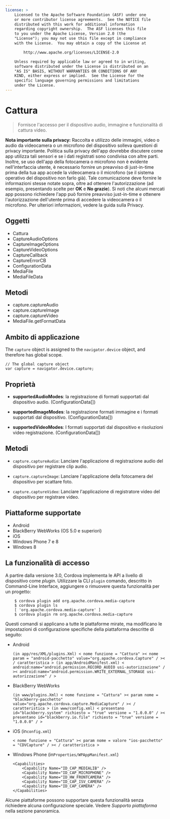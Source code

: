 ```yaml
---
license: >
    Licensed to the Apache Software Foundation (ASF) under one
    or more contributor license agreements.  See the NOTICE file
    distributed with this work for additional information
    regarding copyright ownership.  The ASF licenses this file
    to you under the Apache License, Version 2.0 (the
    "License"); you may not use this file except in compliance
    with the License.  You may obtain a copy of the License at

        http://www.apache.org/licenses/LICENSE-2.0

    Unless required by applicable law or agreed to in writing,
    software distributed under the License is distributed on an
    "AS IS" BASIS, WITHOUT WARRANTIES OR CONDITIONS OF ANY
    KIND, either express or implied.  See the License for the
    specific language governing permissions and limitations
    under the License.
---
```


# Cattura

> Fornisce l'accesso per il dispositivo audio, immagine e funzionalità di cattura video.

**Nota importante sulla privacy:** Raccolta e utilizzo delle immagini, video o audio da videocamera o un microfono del dispositivo solleva questioni di privacy importante. Politica sulla privacy dell'app dovrebbe discutere come app utilizza tali sensori e se i dati registrati sono condivisa con altre parti. Inoltre, se uso dell'app della fotocamera o microfono non è evidente nell'interfaccia utente, è necessario fornire un preavviso di just-in-time prima della tua app accede la videocamera o il microfono (se il sistema operativo del dispositivo non farlo già). Tale comunicazione deve fornire le informazioni stesse notate sopra, oltre ad ottenere l'autorizzazione (ad esempio, presentando scelte per **OK** e **No grazie**). Si noti che alcuni mercati app possono richiedere l'app può fornire preavviso just-in-time e ottenere l'autorizzazione dell'utente prima di accedere la videocamera o il microfono. Per ulteriori informazioni, vedere la guida sulla Privacy.

## Oggetti

*   Cattura
*   CaptureAudioOptions
*   CaptureImageOptions
*   CaptureVideoOptions
*   CaptureCallback
*   CaptureErrorCB
*   ConfigurationData
*   MediaFile
*   MediaFileData

## Metodi

*   capture.captureAudio
*   capture.captureImage
*   capture.captureVideo
*   MediaFile.getFormatData

## Ambito di applicazione

The `capture` object is assigned to the `navigator.device` object, and therefore has global scope.

    // The global capture object
    var capture = navigator.device.capture;
    

## Proprietà

*   **supportedAudioModes**: la registrazione di formati supportati dal dispositivo audio. (ConfigurationData[])

*   **supportedImageModes**: la registrazione formati immagine e i formati supportati dal dispositivo. (ConfigurationData[])

*   **supportedVideoModes**: I formati supportati dal dispositivo e risoluzioni video registrazione. (ConfigurationData[])

## Metodi

*   `capture.captureAudio`: Lanciare l'applicazione di registrazione audio del dispositivo per registrare clip audio.

*   `capture.captureImage`: Lanciare l'applicazione della fotocamera del dispositivo per scattare foto.

*   `capture.captureVideo`: Lanciare l'applicazione di registratore video del dispositivo per registrare video.

## Piattaforme supportate

*   Android
*   BlackBerry WebWorks (OS 5.0 e superiori)
*   iOS
*   Windows Phone 7 e 8
*   Windows 8

## La funzionalità di accesso

A partire dalla versione 3.0, Cordova implementa le API a livello di dispositivo come *plugin*. Utilizzare la CLI `plugin` comando, descritto in Command-Line Interface, aggiungere o rimuovere questa funzionalità per un progetto:

        $ cordova plugin add org.apache.cordova.media-capture
        $ cordova plugin ls
        [ 'org.apache.cordova.media-capture' ]
        $ cordova plugin rm org.apache.cordova.media-capture
    

Questi comandi si applicano a tutte le piattaforme mirate, ma modificano le impostazioni di configurazione specifiche della piattaforma descritte di seguito:

*   Android
    
        (in app/res/XML/plugins.Xml) < nome funzione = "Cattura" >< nome param = "android-pacchetto" value="org.apache.cordova.Capture" / >< / caratteristica > (in app/AndroidManifest.xml) < android:name="android.permission.RECORD_AUDIO usi-autorizzazione" / >< android:name="android.permission.WRITE_EXTERNAL_STORAGE usi-autorizzazione" / >
        

*   BlackBerry WebWorks
    
        (in www/plugins.Xml) < nome funzione = "Cattura" >< param nome = "blackberry-pacchetto" value="org.apache.cordova.capture.MediaCapture" / >< / caratteristica > (in www/config.xml) < presentano id="blackberry.system" richiesto = "true" versione = "1.0.0.0" / >< presentano id="blackberry.io.file" richiesto = "true" versione = "1.0.0.0" / >
        

*   iOS (in`config.xml`)
    
        < nome funzione = "Cattura" >< param nome = valore "ios-pacchetto" = "CDVCapture" / >< / caratteristica >
        

*   Windows Phone (in`Properties/WPAppManifest.xml`)
    
        <Capabilities>
            <Capability Name="ID_CAP_MEDIALIB" />
            <Capability Name="ID_CAP_MICROPHONE" />
            <Capability Name="ID_HW_FRONTCAMERA" />
            <Capability Name="ID_CAP_ISV_CAMERA" />
            <Capability Name="ID_CAP_CAMERA" />
        </Capabilities>
        

Alcune piattaforme possono supportare questa funzionalità senza richiedere alcuna configurazione speciale. Vedere *Supporto piattaforma* nella sezione panoramica.